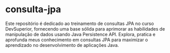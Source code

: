 # consulta-jpa

Este repositório é dedicado ao treinamento de consultas JPA no curso DevSuperior, fornecendo uma base sólida para aprimorar as habilidades de manipulação de dados usando Java Persistence API. Explora, pratica e aprofunda meus conhecimento em consultas JPA para maximizar o aprendizado no desenvolvimento de aplicações Java.
